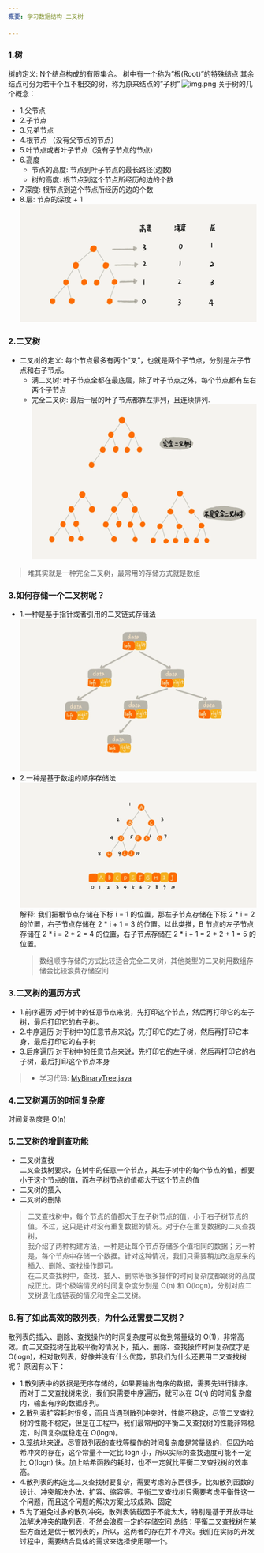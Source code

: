 ```yaml
---
概要: 学习数据结构-二叉树

---
```



### 1.树
树的定义: N个结点构成的有限集合。 树中有一个称为”根(Root)”的特殊结点 其余结点可分为若干个互不相交的树，称为原来结点的”子树”
![img.png](树.png)
关于树的几个概念：
- 1.父节点
- 2.子节点
- 3.兄弟节点
- 4.根节点 （没有父节点的节点）
- 5.叶节点或者叶子节点（没有子节点的节点）
- 6.高度
  - 节点的高度: 节点到叶子节点的最长路径(边数)
  - 树的高度:   根节点到这个节点所经历的边的个数
- 7.深度: 根节点到这个节点所经历的边的个数
- 8.层:   节点的深度 + 1 
  ![img.png](高度-深度-层的关系.png)
### 2.二叉树
- 二叉树的定义: 每个节点最多有两个“叉”，也就是两个子节点，分别是左子节点和右子节点。
  - 满二叉树: 叶子节点全都在最底层，除了叶子节点之外，每个节点都有左右两个子节点
  - 完全二叉树: 最后一层的叶子节点都靠左排列，且连续排列.
  ![img.png](完全二叉树.png)
> 堆其实就是一种完全二叉树，最常用的存储方式就是数组
  
### 3.如何存储一个二叉树呢？
- 1.一种是基于指针或者引用的二叉链式存储法
  ![img.png](链式存储.png)
- 2.一种是基于数组的顺序存储法
  ![img.png](数组的顺序存储法.png)
  解释: 我们把根节点存储在下标 i = 1 的位置，那左子节点存储在下标 2 * i = 2 的位置，右子节点存储在 2 * i + 1 = 3 的位置。以此类推，B 节点的左子节点存储在 2 * i = 2 * 2 = 4 的位置，右子节点存储在 2 * i + 1 = 2 * 2 + 1 = 5 的位置。
  > 数组顺序存储的方式比较适合完全二叉树，其他类型的二叉树用数组存储会比较浪费存储空间
### 3.二叉树的遍历方式
- 1.前序遍历
  对于树中的任意节点来说，先打印这个节点，然后再打印它的左子树，最后打印它的右子树。
- 2.中序遍历
  对于树中的任意节点来说，先打印它的左子树，然后再打印它本身，最后打印它的右子树
- 3.后序遍历
  对于树中的任意节点来说，先打印它的左子树，然后再打印它的右子树，最后打印这个节点本身
> * 学习代码: [MyBinaryTree.java](MyBinaryTree.java)

### 4.二叉树遍历的时间复杂度
时间复杂度是 O(n)

### 5.二叉树的增删查功能
- 二叉树查找    
  二叉查找树要求，在树中的任意一个节点，其左子树中的每个节点的值，都要小于这个节点的值，而右子树节点的值都大于这个节点的值
- 二叉树的插入
- 二叉树的删除
> 二叉查找树中，每个节点的值都大于左子树节点的值，小于右子树节点的值。不过，这只是针对没有重复数据的情况。对于存在重复数据的二叉查找树，    
> 我介绍了两种构建方法，一种是让每个节点存储多个值相同的数据；另一种是，每个节点中存储一个数据。针对这种情况，我们只需要稍加改造原来的插入、删除、查找操作即可。    
> 在二叉查找树中，查找、插入、删除等很多操作的时间复杂度都跟树的高度成正比。两个极端情况的时间复杂度分别是 O(n) 和 O(logn)，分别对应二叉树退化成链表的情况和完全二叉树。    

### 6.有了如此高效的散列表，为什么还需要二叉树？
散列表的插入、删除、查找操作的时间复杂度可以做到常量级的 O(1)，非常高效。而二叉查找树在比较平衡的情况下，插入、删除、查找操作时间复杂度才是 O(logn)，相对散列表，好像并没有什么优势，那我们为什么还要用二叉查找树呢？
原因有以下：
- 1.散列表中的数据是无序存储的，如果要输出有序的数据，需要先进行排序。而对于二叉查找树来说，我们只需要中序遍历，就可以在 O(n) 的时间复杂度内，输出有序的数据序列。
- 2.散列表扩容耗时很多，而且当遇到散列冲突时，性能不稳定，尽管二叉查找树的性能不稳定，但是在工程中，我们最常用的平衡二叉查找树的性能非常稳定，时间复杂度稳定在 O(logn)。
- 3.笼统地来说，尽管散列表的查找等操作的时间复杂度是常量级的，但因为哈希冲突的存在，这个常量不一定比 logn 小，所以实际的查找速度可能不一定比 O(logn) 快。加上哈希函数的耗时，也不一定就比平衡二叉查找树的效率高。
- 4.散列表的构造比二叉查找树要复杂，需要考虑的东西很多。比如散列函数的设计、冲突解决办法、扩容、缩容等。平衡二叉查找树只需要考虑平衡性这一个问题，而且这个问题的解决方案比较成熟、固定
- 5.为了避免过多的散列冲突，散列表装载因子不能太大，特别是基于开放寻址法解决冲突的散列表，不然会浪费一定的存储空间
总结：平衡二叉查找树在某些方面还是优于散列表的，所以，这两者的存在并不冲突。我们在实际的开发过程中，需要结合具体的需求来选择使用哪一个。





